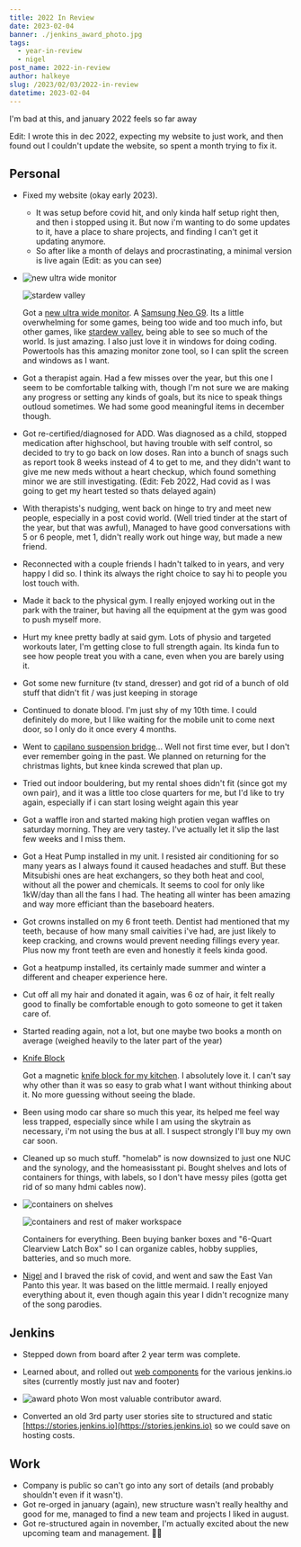 ```yaml
---
title: 2022 In Review
date: 2023-02-04
banner: ./jenkins_award_photo.jpg
tags:
  - year-in-review
  - nigel
post_name: 2022-in-review
author: halkeye
slug: /2023/02/03/2022-in-review
datetime: 2023-02-04
---
```

I'm bad at this, and january 2022 feels so far away

Edit: I wrote this in dec 2022, expecting my website to just work, and then
found out I couldn't update the website, so spent a month trying to fix it.

## Personal

* Fixed my website (okay early 2023).
  * It was setup before covid hit, and only kinda half setup right then,
    and then i stopped using it. But now i'm wanting to do some updates to it,
    have a place to share projects, and finding I can't get it updating anymore.
  * So after like a month of delays and procrastinating, a minimal version is
    live again (Edit: as you can see)
* ![new ultra wide monitor](new_monitor.jpg)

  ![stardew valley](./stardew.jpg)

  Got a [new ultra wide monitor](new_monitor.jpg). A [Samsung Neo G9](https://www.samsung.com/us/computing/monitors/gaming/49--odyssey-g95na-gaming-dqhd-led-monitor-ls49ag952nnxza/).
  Its a little overwhelming for some games, being too wide and too much info, but
  other games, like [stardew valley](./stardew.jpg), being able to see so much of
  the world.
  Is just amazing. I also just love it in windows for doing coding. Powertools
  has this amazing monitor zone tool, so I can split the screen and windows as I
  want.
* Got a therapist again. Had a few misses over the year, but this one I seem to
  be comfortable talking with, though I'm not sure we are making any progress or
  setting any kinds of goals, but its nice to speak things outloud sometimes. We
  had some good meaningful items in december though.
* Got re-certified/diagnosed for ADD. Was diagnosed as a child, stopped
  medication after highschool, but having trouble with self control, so
  decided to try to go back on low doses. Ran into a bunch of snags such as
  report took 8 weeks instead of 4 to get to me, and they didn't want to give me
  new meds without a heart checkup, which found something minor we are still
  investigating. (Edit: Feb 2022, Had covid as I was going to get my heart tested
  so thats delayed again)
* With therapists's nudging, went back on hinge to try and meet new people,
  especially in a post covid world. (Well tried tinder at the start of the year,
  but that was awful), Managed to have good conversations with 5 or 6 people,
  met 1, didn't really work out hinge way, but made a new friend.
* Reconnected with a couple friends I hadn't talked to in years, and very happy
  I did so. I think its always the right choice to say hi to people you
  lost touch with.
* Made it back to the physical gym. I really enjoyed working out in the park
  with the trainer, but having all the equipment at the gym was good to push
  myself more.
* Hurt my knee pretty badly at said gym. Lots of physio and targeted workouts
  later, I'm getting close to full strength again. Its kinda fun to see how
  people treat you with a cane, even when you are barely using it.
* Got some new furniture (tv stand, dresser) and got rid of a bunch of
  old stuff that didn't fit / was just keeping in storage
* Continued to donate blood. I'm just shy of my 10th time. I could definitely
  do more, but I like waiting for the mobile unit to come next door, so I only
  do it once every 4 months.
* Went to [capilano suspension bridge](https://photos.app.goo.gl/TX2wLD2HY6bbpt4VA)...
  Well not first time ever, but I don't ever remember going in the past.
  We planned on returning for the christmas lights, but knee kinda screwed that
  plan up.
* Tried out indoor bouldering, but my rental shoes didn't fit (since got my own
  pair), and it was a little too close quarters for me, but I'd like to try
  again, especially if i can start losing weight again this year
* Got a waffle iron and started making high protien vegan waffles on saturday
  morning. They are very tastey. I've actually let it slip the last few weeks
  and I miss them.
* Got a Heat Pump installed in my unit. I resisted air conditioning for so many years
  as I always found it caused headaches and stuff. But these Mitsubishi ones are
  heat exchangers, so they both heat and cool, without all the power and
  chemicals. It seems to cool for only like 1kW/day than all the fans I had.
  The heating all winter has been amazing and way more efficiant than the
  baseboard heaters.
* Got crowns installed on my 6 front teeth. Dentist had mentioned that my teeth,
  because of how many small caivities i've had, are just likely to keep
  cracking, and crowns would prevent needing fillings every year. Plus
  now my front teeth are even and honestly it feels kinda good.
* Got a heatpump installed, its certainly made summer and winter a different and
  cheaper experience here.
* Cut off all my hair and donated it again, was 6 oz of hair, it felt really
  good to finally be comfortable enough to goto someone to get it taken care of.
* Started reading again, not a lot, but one maybe two books a month on average
  (weighed heavily to the later part of the year)
* [Knife Block](./knife_block.jpg)

  Got a magnetic [knife block for my kitchen](https://photos.app.goo.gl/qwMoDnQn1ARWEnmi9).
  I absolutely love it. I can't say why other than it was so easy to grab what I
  want without thinking about it. No more guessing without seeing the blade.

* Been using modo car share so much this year, its helped me feel way less
  trapped, especially since while I am using the skytrain as
  necessary, i'm not using the bus at all. I suspect strongly I'll buy my own car
  soon.
* Cleaned up so much stuff. "homelab" is now downsized to just one NUC and the
  synology, and the homeasisstant pi. Bought shelves and lots of
  containers for things, with labels, so I don't have messy piles
  (gotta get rid of so many hdmi cables now).
* ![containers on shelves](./containers_front_door.jpg)

  ![containers and rest of maker workspace](./desk_clean_containers.jpg)

  Containers for everything. Been buying banker boxes and
  "6-Quart Clearview Latch Box" so I can organize cables, hobby supplies, batteries,
  and so much more.
* [Nigel](/tags/nigel) and I braved the risk of covid, and went and saw the
  East Van Panto this year. It was based on the little mermaid. I really enjoyed
  everything about it, even though again this year I didn't recognize many
  of the song parodies.

## Jenkins

* Stepped down from board after 2 year term was complete.

* Learned about, and rolled out [web components](https://github.com/jenkins-infra/jenkins-io-components/)
  for the various jenkins.io sites (currently mostly just nav and footer)

* ![award photo](./jenkins_award_photo.jpg) Won most valuable contributor award.

* Converted an old 3rd party user stories site to structured and static
  [https://stories.jenkins.io](https://stories.jenkins.io) so we could save on
  hosting costs.

## Work

* Company is public so can't go into any sort of details (and probably shouldn't
  even if it wasn't).
* Got re-orged in january (again), new structure wasn't really healthy and good
  for me, managed to find a new team and projects I liked in august.
* Got re-structured again in november, I'm actually excited about the new
  upcoming team and management. 🤞🤞

